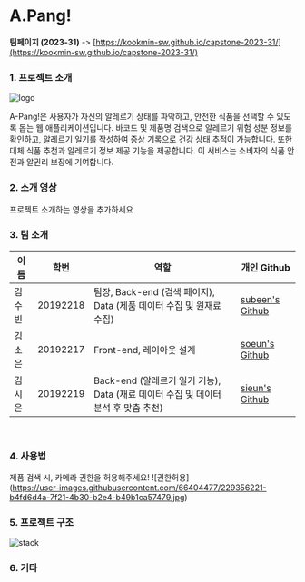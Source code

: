 # A.Pang!

**팀페이지 (2023-31)** -> [https://kookmin-sw.github.io/capstone-2023-31/](https://kookmin-sw.github.io/capstone-2023-31/)

### 1. 프로젝트 소개

![logo](https://user-images.githubusercontent.com/66404477/229354966-186aef8a-58ce-458b-ba41-ed0fe1b1c78e.png)

A-Pang!은 사용자가 자신의 알레르기 상태를 파악하고, 안전한 식품을 선택할 수 있도록 돕는 웹 애플리케이션입니다. 바코드 및 제품명 검색으로 알레르기 위험 성분 정보를 확인하고, 알레르기 일기를 작성하여 증상 기록으로 건강 상태 추적이 가능합니다. 또한 대체 식품 추천과 알레르기 정보 제공 기능을 제공합니다. 이 서비스는 소비자의 식품 안전과 알권리 보장에 기여합니다.

### 2. 소개 영상

프로젝트 소개하는 영상을 추가하세요

### 3. 팀 소개

| 이름 | 학번 | 역할 | 개인 Github |
| --- | --- | --- | --- |
| 김수빈 | 20192218 | 팀장, Back-end (검색 페이지), Data (제품 데이터 수집 및 원재료 수집) | [subeen's Github](https://github.com/soosbk) |
| 김소은 | 20192217 | Front-end, 레이아웃 설계 | [soeun's Github](https://github.com/silver0108) |
| 김시은 | 20192219 | Back-end (알레르기 일기 기능), Data (재료 데이터 수집 및 데이터 분석 후 맞춤 추천) | [sieun's Github](https://github.com/se0983) |

<br/>

### 4. 사용법

제품 검색 시, 카메라 권한을 허용해주세요!
![권한허용]
<br/>(https://user-images.githubusercontent.com/66404477/229356221-b4fd6d4a-7f21-4b30-b2e4-b49b1ca57479.jpg)

### 5. 프로젝트 구조
![stack](https://user-images.githubusercontent.com/66404477/229356303-b11d7de8-637d-4750-8e3a-5773309321f2.png)
### 6. 기타
<br/><br/><br/>
